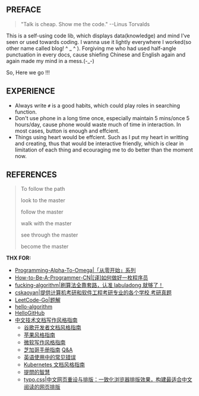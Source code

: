 ## PREFACE

> "Talk is cheap. Show me the code."   --Linus Torvalds 

This is a self-using code lib, which displays data(knowledge) and mind I've seen or used towards coding. I wanna use it lightly everywhere I worked(so other name called blog! \^ _ \^ ). Forgiving me who had used half-angle punctuation in every docs, cause shiefing Chinese and English again and again made my mind in a mess.(-_-)

So, Here we go !!!

## EXPERIENCE
- Always write `#` is a good habits, which could play roles in searching function.
- Don't use phone in a long time once, especially maintain 5 mins/once 5 hours/day, cause phone would waste much of time in interaction. In most cases, button is enough and effcient.
- Things using heart would be effcient. Such as I put my heart in writting and creating, thus that would be interactive friendly, which is clear in limitation of each thing and ecouraging me to do better than the moment now.


## REFERENCES

> To follow the path 
> 
> look to the master 
> 
> follow the master 
> 
> walk with the master 
> 
> see through the master 
> 
> become the master 

**THX FOR:**

- [Programming-Alpha-To-Omega|「从零开始」系列](https://github.com/justjavac/Programming-Alpha-To-Omega)
- [How-to-Be-A-Programmer-CN|[译]如何做好一枚程序员](https://github.com/ahangchen/How-to-Be-A-Programmer-CN)
- [fucking-algorithm|刷算法全靠套路，认准 labuladong 就够了！](https://github.com/labuladong/fucking-algorithm)
- [cskaoyan|提供计算机考研和软件工程考研专业的各个学校 考研真题](https://github.com/csseky/cskaoyan)
- [LeetCode-Go|题解](https://github.com/halfrost/LeetCode-Go)
- [hello-algorithm](https://github.com/geekxh/hello-algorithm)
- [HelloGitHub](https://github.com/521xueweihan/HelloGitHub)
- [中文技术文档写作风格指南](https://github.com/yikeke/zh-style-guide)
  - [谷歌开发者文档风格指南](https://developers.google.cn/style) 
  - [苹果风格指南](https://help.apple.com/asg/)
  - [微软写作风格指南](https://docs.microsoft.com/en-us/style-guide/welcome/)
  - [芝加哥手册指南](https://www.chicagomanualofstyle.org/)  [Q&A](https://www.chicagomanualofstyle.org/qanda/latest.html)
  - [英语使用中的常见错误](https://brians.wsu.edu/common-errors/) 
  - [Kubernetes 文档风格指南](https://kubernetes.io/docs/contribute/style/style-guide/)
  - [提問的智慧](https://github.com/ryanhanwu/How-To-Ask-Questions-The-Smart-Way)
  - [typo.css|中文网页重设与排版：一致化浏览器排版效果，构建最适合中文阅读的网页排版](https://github.com/sofish/typo.css)
